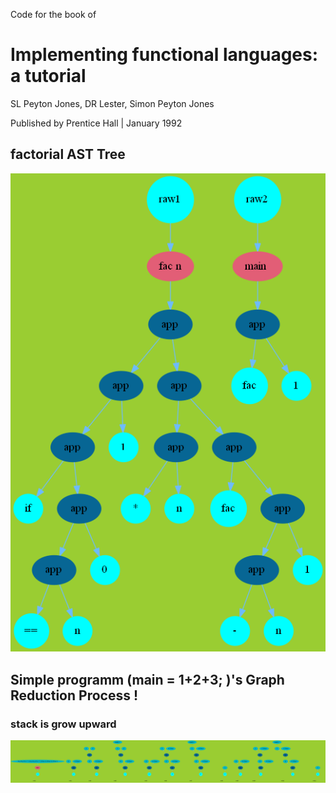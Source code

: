 Code for the book of 
# Implementing functional languages: a tutorial

SL Peyton Jones, DR Lester, Simon Peyton Jones

Published by Prentice Hall | January 1992


## factorial AST Tree

![factorial.png](https://raw.githubusercontent.com/iomeone/graphReduction/master/png/factorial.png)  

## Simple programm (main = 1+2+3; )'s  Graph Reduction Process !
### stack is grow upward
![simpleMathGraphReduction.png](https://raw.githubusercontent.com/iomeone/graphReduction/master/png/simpleMathGraphReduction.png)  
